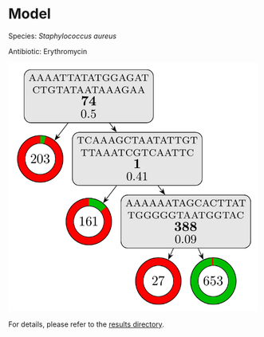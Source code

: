
# Model

Species: *Staphylococcus aureus*

Antibiotic: Erythromycin

<a href="./model.pdf"><img src="./model.png" width=500 height=500 /></a>

For details, please refer to the [results directory](../../../../../results/cart_b/staphylococcus%20aureus/erythromycin/repeat_8/).


